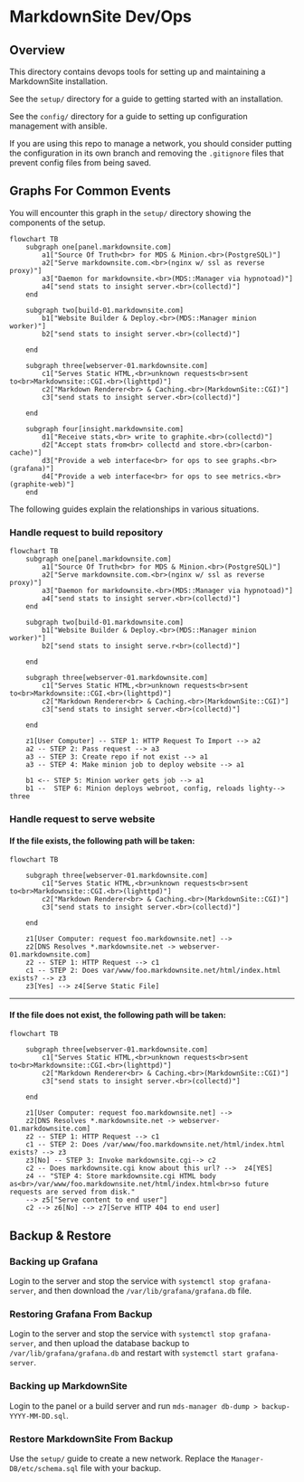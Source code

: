 # MarkdownSite Dev/Ops

## Overview

This directory contains devops tools for setting up and maintaining a MarkdownSite installation.

See the `setup/` directory for a guide to getting started with an installation.

See the `config/` directory for a guide to setting up configuration management with ansible.

If you are using this repo to manage a network, you should consider putting the configuration in its own branch and removing the `.gitignore` files that prevent config files from being saved.

## Graphs For Common Events

You will encounter this graph in the `setup/` directory showing the components of the setup.

```mermaid
flowchart TB
    subgraph one[panel.markdownsite.com]
        a1["Source Of Truth<br> for MDS & Minion.<br>(PostgreSQL)"]
        a2["Serve markdownsite.com.<br>(nginx w/ ssl as reverse proxy)"]
        a3["Daemon for markdownsite.<br>(MDS::Manager via hypnotoad)"]
        a4["send stats to insight server.<br>(collectd)"]
    end

    subgraph two[build-01.markdownsite.com]
        b1["Website Builder & Deploy.<br>(MDS::Manager minion worker)"]
        b2["send stats to insight server.<br>(collectd)"]

    end

    subgraph three[webserver-01.markdownsite.com]
        c1["Serves Static HTML,<br>unknown requests<br>sent to<br>Markdownsite::CGI.<br>(lighttpd)"]
        c2["Markdown Renderer<br> & Caching.<br>(MarkdownSite::CGI)"]
        c3["send stats to insight server.<br>(collectd)"]

    end

    subgraph four[insight.markdownsite.com]
        d1["Receive stats,<br> write to graphite.<br>(collectd)"]
        d2["Accept stats from<br> collectd and store.<br>(carbon-cache)"]
        d3["Provide a web interface<br> for ops to see graphs.<br>(grafana)"]
        d4["Provide a web interface<br> for ops to see metrics.<br>(graphite-web)"]
    end
```

The following guides explain the relationships in various situations.

### Handle request to build repository

```mermaid
flowchart TB
    subgraph one[panel.markdownsite.com]
        a1["Source Of Truth<br> for MDS & Minion.<br>(PostgreSQL)"]
        a2["Serve markdownsite.com.<br>(nginx w/ ssl as reverse proxy)"]
        a3["Daemon for markdownsite.<br>(MDS::Manager via hypnotoad)"]
        a4["send stats to insight server.<br>(collectd)"]
    end

    subgraph two[build-01.markdownsite.com]
        b1["Website Builder & Deploy.<br>(MDS::Manager minion worker)"]
        b2["send stats to insight serve.r<br>(collectd)"]

    end

    subgraph three[webserver-01.markdownsite.com]
        c1["Serves Static HTML,<br>unknown requests<br>sent to<br>Markdownsite::CGI.<br>(lighttpd)"]
        c2["Markdown Renderer<br> & Caching.<br>(MarkdownSite::CGI)"]
        c3["send stats to insight server.<br>(collectd)"]

    end

    z1[User Computer] -- STEP 1: HTTP Request To Import --> a2
    a2 -- STEP 2: Pass request --> a3
    a3 -- STEP 3: Create repo if not exist --> a1
    a3 -- STEP 4: Make minion job to deploy website --> a1

    b1 <-- STEP 5: Minion worker gets job --> a1
    b1 --  STEP 6: Minion deploys webroot, config, reloads lighty--> three
```

### Handle request to serve website

#### If the file exists, the following path will be taken:

```mermaid
flowchart TB

    subgraph three[webserver-01.markdownsite.com]
        c1["Serves Static HTML,<br>unknown requests<br>sent to<br>Markdownsite::CGI.<br>(lighttpd)"]
        c2["Markdown Renderer<br> & Caching.<br>(MarkdownSite::CGI)"]
        c3["send stats to insight server.<br>(collectd)"]

    end

    z1[User Computer: request foo.markdownsite.net] -->
    z2[DNS Resolves *.markdownsite.net -> webserver-01.markdownsite.com]
    z2 -- STEP 1: HTTP Request --> c1
    c1 -- STEP 2: Does var/www/foo.markdownsite.net/html/index.html exists? --> z3
    z3[Yes] --> z4[Serve Static File]
```

<hr />

#### If the file does not exist, the following path will be taken:

```mermaid
flowchart TB

    subgraph three[webserver-01.markdownsite.com]
        c1["Serves Static HTML,<br>unknown requests<br>sent to<br>Markdownsite::CGI.<br>(lighttpd)"]
        c2["Markdown Renderer<br> & Caching.<br>(MarkdownSite::CGI)"]
        c3["send stats to insight server.<br>(collectd)"]

    end

    z1[User Computer: request foo.markdownsite.net] -->
    z2[DNS Resolves *.markdownsite.net -> webserver-01.markdownsite.com]
    z2 -- STEP 1: HTTP Request --> c1
    c1 -- STEP 2: Does /var/www/foo.markdownsite.net/html/index.html exists? --> z3
    z3[No] -- STEP 3: Invoke markdownsite.cgi--> c2
    c2 -- Does markdownsite.cgi know about this url? -->  z4[YES]
    z4 -- "STEP 4: Store markdownsite.cgi HTML body as<br>/var/www/foo.markdownsite.net/html/index.html<br>so future requests are served from disk."
    --> z5["Serve content to end user"]
    c2 --> z6[No] --> z7[Serve HTTP 404 to end user]
```

## Backup & Restore

### Backing up Grafana

Login to the server and stop the service with `systemctl stop grafana-server`, and then download the `/var/lib/grafana/grafana.db` file.

### Restoring Grafana From Backup

Login to the server and stop the service with `systemctl stop grafana-server`, and then upload the database backup to `/var/lib/grafana/grafana.db` and restart with `systemctl start grafana-server`.

### Backing up MarkdownSite

Login to the panel or a build server and run `mds-manager db-dump > backup-YYYY-MM-DD.sql`.


### Restore MarkdownSite From Backup

Use the `setup/` guide to create a new network.  Replace the `Manager-DB/etc/schema.sql` file with your backup.

